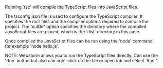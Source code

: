 Running 'tsc' will compile the TypeScript files into JavaScript files.

The tsconfig.json file is used to configure the TypeScript compiler. It specifies the root files and the compiler
options required to compile the project. The 'outDir' option specifies the directory where the compiled JavaScript
files are placed, which is the 'dist' directory in this case.

Once compiled the JavaScript files can be run using the 'node' command, for example 'node hello.js'.

NOTE: Webstorm allows you to run the TypeScript files directly. Can use the 'Run' button but also can right-click on
the file or open tab and select 'Run <file>'.